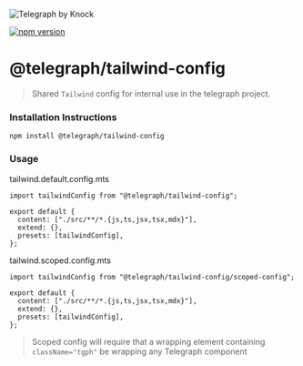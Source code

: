 ![Telegraph by Knock](https://github.com/knocklabs/telegraph/assets/29106675/9b5022e3-b02c-4582-ba57-3d6171e45e44)

[![npm version](https://img.shields.io/npm/v/@telegraph/tailwind-config.svg)](https://www.npmjs.com/package/@telegraph/tailwind-config)

# @telegraph/tailwind-config
> Shared `Tailwind` config for internal use in the telegraph project.


### Installation Instructions

```
npm install @telegraph/tailwind-config
```

### Usage

tailwind.default.config.mts
```
import tailwindConfig from "@telegraph/tailwind-config";

export default {
  content: ["./src/**/*.{js,ts,jsx,tsx,mdx}"],
  extend: {},
  presets: [tailwindConfig],
};
```

tailwind.scoped.config.mts
```
import tailwindConfig from "@telegraph/tailwind-config/scoped-config";

export default {
  content: ["./src/**/*.{js,ts,jsx,tsx,mdx}"],
  extend: {},
  presets: [tailwindConfig],
};
```
> Scoped config will require that a wrapping element containing `className="tgph"` be wrapping any Telegraph component

